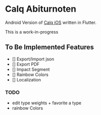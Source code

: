 # Calq Abiturnoten

Android Version of [Calq iOS](https://github.com/AKORA-Studios/Calq) written in Flutter.

This is a work-in-progress 

## To Be Implemented Features

* [] Export/Import json
* [] Export PDF
* [] Impact Segment
* [] Rainbow Colors
* [] Localization

### TODO
+ edit type weights + favorite a type
+ rainbow Colors